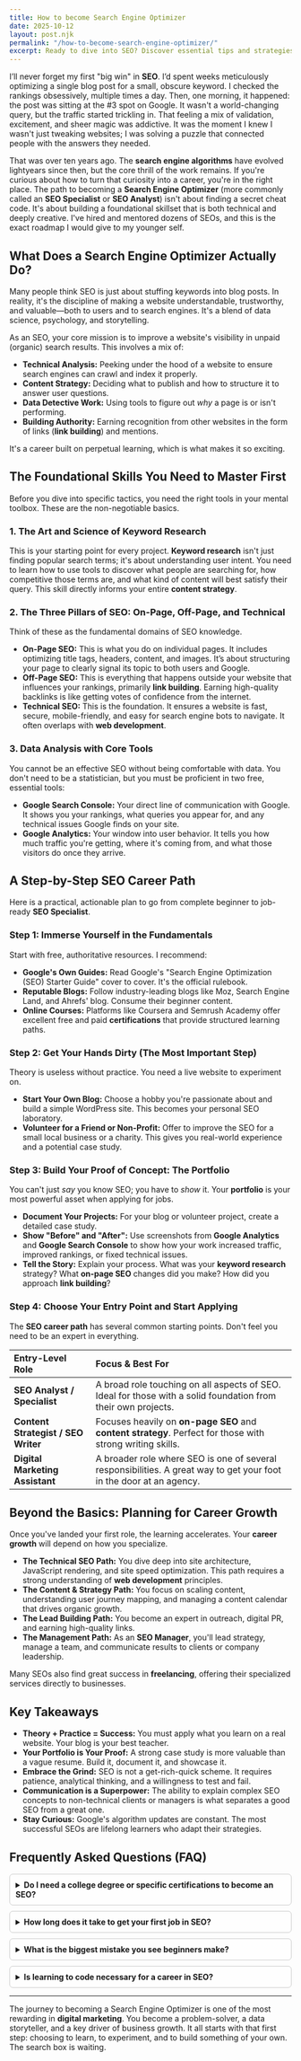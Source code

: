 ```yaml
---
title: How to become Search Engine Optimizer
date: 2025-10-12
layout: post.njk
permalink: "/how-to-become-search-engine-optimizer/"
excerpt: Ready to dive into SEO? Discover essential tips and strategies to become a successful search engine optimizer and boost your online presence today!
---
```


I’ll never forget my first "big win" in **SEO**. I’d spent weeks meticulously optimizing a single blog post for a small, obscure keyword. I checked the rankings obsessively, multiple times a day. Then, one morning, it happened: the post was sitting at the #3 spot on Google. It wasn't a world-changing query, but the traffic started trickling in. That feeling a mix of validation, excitement, and sheer magic was addictive. It was the moment I knew I wasn't just tweaking websites; I was solving a puzzle that connected people with the answers they needed.

That was over ten years ago. The **search engine algorithms** have evolved lightyears since then, but the core thrill of the work remains. If you're curious about how to turn that curiosity into a career, you're in the right place. The path to becoming a **Search Engine Optimizer** (more commonly called an **SEO Specialist** or **SEO Analyst**) isn't about finding a secret cheat code. It's about building a foundational skillset that is both technical and deeply creative. I've hired and mentored dozens of SEOs, and this is the exact roadmap I would give to my younger self.

## What Does a Search Engine Optimizer Actually Do?

Many people think SEO is just about stuffing keywords into blog posts. In reality, it's the discipline of making a website understandable, trustworthy, and valuable—both to users and to search engines. It's a blend of data science, psychology, and storytelling.

As an SEO, your core mission is to improve a website's visibility in unpaid (organic) search results. This involves a mix of:

*   **Technical Analysis:** Peeking under the hood of a website to ensure search engines can crawl and index it properly.
*   **Content Strategy:** Deciding what to publish and how to structure it to answer user questions.
*   **Data Detective Work:** Using tools to figure out *why* a page is or isn't performing.
*   **Building Authority:** Earning recognition from other websites in the form of links (**link building**) and mentions.

It's a career built on perpetual learning, which is what makes it so exciting.

## The Foundational Skills You Need to Master First

Before you dive into specific tactics, you need the right tools in your mental toolbox. These are the non-negotiable basics.

### 1. The Art and Science of Keyword Research
This is your starting point for every project. **Keyword research** isn't just finding popular search terms; it's about understanding user intent. You need to learn how to use tools to discover what people are searching for, how competitive those terms are, and what kind of content will best satisfy their query. This skill directly informs your entire **content strategy**.

### 2. The Three Pillars of SEO: On-Page, Off-Page, and Technical
Think of these as the fundamental domains of SEO knowledge.

*   **On-Page SEO:** This is what you do on individual pages. It includes optimizing title tags, headers, content, and images. It’s about structuring your page to clearly signal its topic to both users and Google.
*   **Off-Page SEO:** This is everything that happens outside your website that influences your rankings, primarily **link building**. Earning high-quality backlinks is like getting votes of confidence from the internet.
*   **Technical SEO:** This is the foundation. It ensures a website is fast, secure, mobile-friendly, and easy for search engine bots to navigate. It often overlaps with **web development**.

### 3. Data Analysis with Core Tools
You cannot be an effective SEO without being comfortable with data. You don't need to be a statistician, but you must be proficient in two free, essential tools:

*   **Google Search Console:** Your direct line of communication with Google. It shows you your rankings, what queries you appear for, and any technical issues Google finds on your site.
*   **Google Analytics:** Your window into user behavior. It tells you how much traffic you're getting, where it's coming from, and what those visitors do once they arrive.

## A Step-by-Step SEO Career Path

Here is a practical, actionable plan to go from complete beginner to job-ready **SEO Specialist**.

### Step 1: Immerse Yourself in the Fundamentals
Start with free, authoritative resources. I recommend:
*   **Google's Own Guides:** Read Google's "Search Engine Optimization (SEO) Starter Guide" cover to cover. It's the official rulebook.
*   **Reputable Blogs:** Follow industry-leading blogs like Moz, Search Engine Land, and Ahrefs' blog. Consume their beginner content.
*   **Online Courses:** Platforms like Coursera and Semrush Academy offer excellent free and paid **certifications** that provide structured learning paths.

### Step 2: Get Your Hands Dirty (The Most Important Step)
Theory is useless without practice. You need a live website to experiment on.

*   **Start Your Own Blog:** Choose a hobby you're passionate about and build a simple WordPress site. This becomes your personal SEO laboratory.
*   **Volunteer for a Friend or Non-Profit:** Offer to improve the SEO for a small local business or a charity. This gives you real-world experience and a potential case study.

### Step 3: Build Your Proof of Concept: The Portfolio
You can't just *say* you know SEO; you have to *show* it. Your **portfolio** is your most powerful asset when applying for jobs.

*   **Document Your Projects:** For your blog or volunteer project, create a detailed case study.
*   **Show "Before" and "After":** Use screenshots from **Google Analytics** and **Google Search Console** to show how your work increased traffic, improved rankings, or fixed technical issues.
*   **Tell the Story:** Explain your process. What was your **keyword research** strategy? What **on-page SEO** changes did you make? How did you approach **link building**?

### Step 4: Choose Your Entry Point and Start Applying
The **SEO career path** has several common starting points. Don't feel you need to be an expert in everything.

| Entry-Level Role | Focus & Best For |
| :--- | :--- |
| **SEO Analyst / Specialist** | A broad role touching on all aspects of SEO. Ideal for those with a solid foundation from their own projects. |
| **Content Strategist / SEO Writer** | Focuses heavily on **on-page SEO** and **content strategy**. Perfect for those with strong writing skills. |
| **Digital Marketing Assistant** | A broader role where SEO is one of several responsibilities. A great way to get your foot in the door at an agency. |

## Beyond the Basics: Planning for Career Growth

Once you've landed your first role, the learning accelerates. Your **career growth** will depend on how you specialize.

*   **The Technical SEO Path:** You dive deep into site architecture, JavaScript rendering, and site speed optimization. This path requires a strong understanding of **web development** principles.
*   **The Content & Strategy Path:** You focus on scaling content, understanding user journey mapping, and managing a content calendar that drives organic growth.
*   **The Lead Building Path:** You become an expert in outreach, digital PR, and earning high-quality links.
*   **The Management Path:** As an **SEO Manager**, you'll lead strategy, manage a team, and communicate results to clients or company leadership.

Many SEOs also find great success in **freelancing**, offering their specialized services directly to businesses.

## Key Takeaways

*   **Theory + Practice = Success:** You must apply what you learn on a real website. Your blog is your best teacher.
*   **Your Portfolio is Your Proof:** A strong case study is more valuable than a vague resume. Build it, document it, and showcase it.
*   **Embrace the Grind:** SEO is not a get-rich-quick scheme. It requires patience, analytical thinking, and a willingness to test and fail.
*   **Communication is a Superpower:** The ability to explain complex SEO concepts to non-technical clients or managers is what separates a good SEO from a great one.
*   **Stay Curious:** Google's algorithm updates are constant. The most successful SEOs are lifelong learners who adapt their strategies.

<section itemscope itemtype="https://schema.org/FAQPage">
  <h2>Frequently Asked Questions (FAQ)</h2>

  <style>
    details {
      border: 1px solid #ccc;
      border-radius: 6px;
      padding: 10px;
      margin-bottom: 10px;
      background: #fefefe;
    }
    summary {
      font-weight: bold;
      cursor: pointer;
    }
  </style>

  <details itemprop="mainEntity" itemscope itemtype="https://schema.org/Question">
    <summary itemprop="name">Do I need a college degree or specific certifications to become an SEO?</summary>
    <div itemprop="acceptedAnswer" itemscope itemtype="https://schema.org/Answer">
      <div itemprop="text">
        <p>No, you do not need a specific degree. While a background in <strong>digital marketing</strong>, communications, or computer science can be helpful, it's not required. The industry values demonstrable skills and results above all. <strong>Certifications</strong> from reputable sources (like Google Analytics, Google Skillshop, or Semrush Academy) are excellent for building credibility and structured knowledge, but they should complement a strong <strong>portfolio</strong>.</p>
      </div>
    </div>
  </details>

  <details itemprop="mainEntity" itemscope itemtype="https://schema.org/Question">
    <summary itemprop="name">How long does it take to get your first job in SEO?</summary>
    <div itemprop="acceptedAnswer" itemscope itemtype="https://schema.org/Answer">
      <div itemprop="text">
        <p>With dedicated, consistent effort, you can build a foundational skillset and a basic portfolio in 3–6 months. Landing that first junior role can take another 1–3 months of active job searching. It's a marathon, not a sprint. As one seasoned <strong>SEO Manager</strong> I know likes to say, <em>"SEO is a long-term game, and so is building an SEO career."</em></p>
      </div>
    </div>
  </details>

  <details itemprop="mainEntity" itemscope itemtype="https://schema.org/Question">
    <summary itemprop="name">What is the biggest mistake you see beginners make?</summary>
    <div itemprop="acceptedAnswer" itemscope itemtype="https://schema.org/Answer">
      <div itemprop="text">
        <p>They focus on shortcuts and "hacks" instead of fundamentals. They'll obsess over a single ranking factor instead of building a holistic, user-focused website. The other big mistake is not tracking their work. If you don't measure your impact with tools like <strong>Google Search Console</strong>, you're working in the dark.</p>
      </div>
    </div>
  </details>

  <details itemprop="mainEntity" itemscope itemtype="https://schema.org/Question">
    <summary itemprop="name">Is learning to code necessary for a career in SEO?</summary>
    <div itemprop="acceptedAnswer" itemscope itemtype="https://schema.org/Answer">
      <div itemprop="text">
        <p>It is not strictly necessary, but it is a massive advantage. You don't need to be a software engineer, but understanding the basics of HTML, CSS, and how websites are built will make you a much more effective <strong>SEO Specialist</strong>, especially when dealing with <strong>technical SEO</strong> issues. It dramatically improves your ability to communicate with developers.</p>
      </div>
    </div>
  </details>
</section>

***

The journey to becoming a Search Engine Optimizer is one of the most rewarding in **digital marketing**. You become a problem-solver, a data storyteller, and a key driver of business growth. It all starts with that first step: choosing to learn, to experiment, and to build something of your own. The search box is waiting.